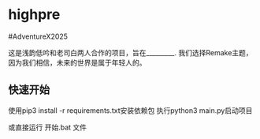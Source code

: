 # highpre
#AdventureX2025

这是浅韵低吟和老司白两人合作的项目，旨在_________.
我们选择Remake主题，因为我们相信，未来的世界是属于年轻人的。



## 快速开始
使用pip3 install -r requirements.txt安装依赖包
执行python3 main.py启动项目

或直接运行 开始.bat 文件